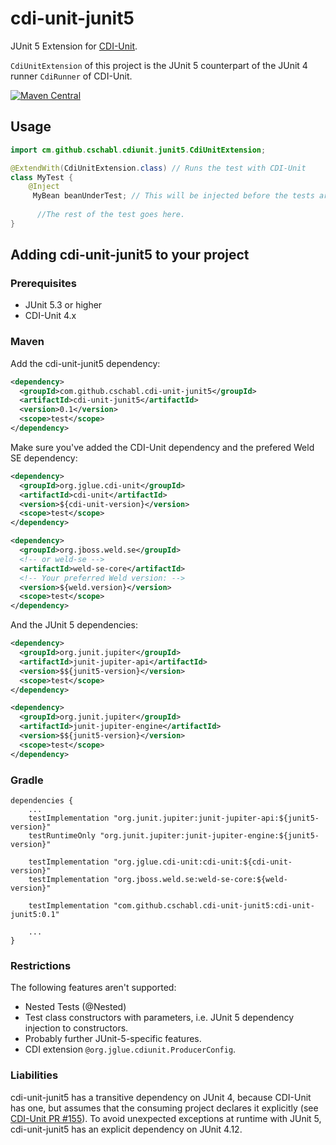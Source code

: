 # cdi-unit-junit5
JUnit 5 Extension for [CDI-Unit](https://github.com/BrynCooke/cdi-unit).

`CdiUnitExtension` of this project is the JUnit 5 counterpart of the JUnit 4 runner `CdiRunner` of CDI-Unit.

[![Maven Central](https://maven-badges.herokuapp.com/maven-central/com.github.cschabl.cdi-unit-junit5/cdi-unit-junit5/badge.svg)](https://maven-badges.herokuapp.com/maven-central/com.github.cschabl.cdi-unit-junit5/cdi-unit-junit5/)

## Usage

```java
import cm.github.cschabl.cdiunit.junit5.CdiUnitExtension;

@ExtendWith(CdiUnitExtension.class) // Runs the test with CDI-Unit
class MyTest {
    @Inject
     MyBean beanUnderTest; // This will be injected before the tests are run!
 
      //The rest of the test goes here.
}
```

## Adding cdi-unit-junit5 to your project

### Prerequisites

* JUnit 5.3 or higher
* CDI-Unit 4.x

### Maven

Add the cdi-unit-junit5 dependency:

```xml
<dependency>
  <groupId>com.github.cschabl.cdi-unit-junit5</groupId>
  <artifactId>cdi-unit-junit5</artifactId>
  <version>0.1</version>
  <scope>test</scope>
</dependency>
```

Make sure you've added the CDI-Unit dependency and the prefered Weld SE dependency:

```xml
<dependency>
  <groupId>org.jglue.cdi-unit</groupId>
  <artifactId>cdi-unit</artifactId>
  <version>${cdi-unit-version}</version>
  <scope>test</scope>
</dependency>
```

```xml
<dependency>
  <groupId>org.jboss.weld.se</groupId>
  <!-- or weld-se -->
  <artifactId>weld-se-core</artifactId>
  <!-- Your preferred Weld version: -->
  <version>${weld.version}</version>
  <scope>test</scope>
</dependency>
```

And the JUnit 5 dependencies:

```xml
<dependency>
  <groupId>org.junit.jupiter</groupId>
  <artifactId>junit-jupiter-api</artifactId>
  <version>$${junit5-version}</version>
  <scope>test</scope>
</dependency>
```

```xml
<dependency>
  <groupId>org.junit.jupiter</groupId>
  <artifactId>junit-jupiter-engine</artifactId>
  <version>$${junit5-version}</version>
  <scope>test</scope>
</dependency>
```

### Gradle

```
dependencies {
    ...
    testImplementation "org.junit.jupiter:junit-jupiter-api:${junit5-version}"
    testRuntimeOnly "org.junit.jupiter:junit-jupiter-engine:${junit5-version}"

    testImplementation "org.jglue.cdi-unit:cdi-unit:${cdi-unit-version}"
    testImplementation "org.jboss.weld.se:weld-se-core:${weld-version}"

    testImplementation "com.github.cschabl.cdi-unit-junit5:cdi-unit-junit5:0.1"
    
    ...
}
```

### Restrictions

The following features aren't supported: 

* Nested Tests (@Nested)
* Test class constructors with parameters, i.e. JUnit 5 dependency injection to constructors.
* Probably further JUnit-5-specific features.
* CDI extension `@org.jglue.cdiunit.ProducerConfig`.

### Liabilities

cdi-unit-junit5 has a transitive dependency on JUnit 4, because CDI-Unit has one, 
but assumes that the consuming project declares it explicitly (see [CDI-Unit PR #155](https://github.com/BrynCooke/cdi-unit/pull/155)). 
To avoid unexpected exceptions at runtime with JUnit 5, 
cdi-unit-junit5 has an explicit dependency on JUnit 4.12.